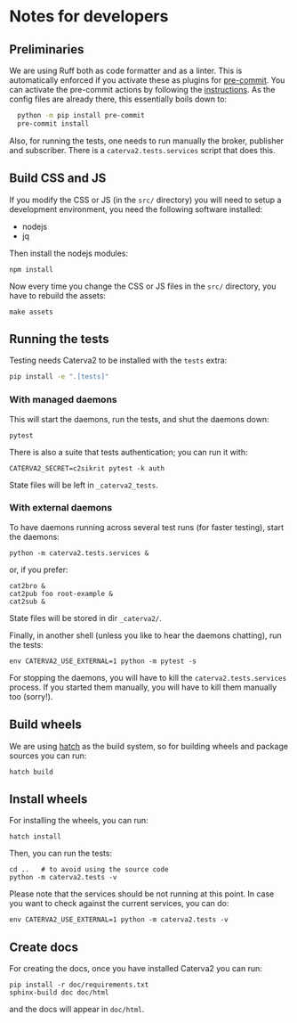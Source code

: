 # Notes for developers

## Preliminaries

We are using Ruff both as code formatter and as a linter.  This is automatically enforced
if you activate these as plugins for [pre-commit](https://pre-commit.com).  You can activate
the pre-commit actions by following the [instructions](https://pre-commit.com/#installation).
As the config files are already there, this essentially boils down to:

``` bash
  python -m pip install pre-commit
  pre-commit install
```

Also, for running the tests, one needs to run manually the broker, publisher and subscriber.
There is a `caterva2.tests.services` script that does this.

## Build CSS and JS

If you modify the CSS or JS (in the `src/` directory) you will need to setup a development
environment, you need the following software installed:

- nodejs
- jq

Then install the nodejs modules:

```shell
npm install
```

Now every time you change the CSS or JS files in the `src/` directory, you have to rebuild
the assets:

```shell
make assets
```

## Running the tests

Testing needs Caterva2 to be installed with the `tests` extra:

```sh
pip install -e ".[tests]"
```

### With managed daemons

This will start the daemons, run the tests, and shut the daemons down:

```shell
pytest
```

There is also a suite that tests authentication; you can run it with:

```shell
CATERVA2_SECRET=c2sikrit pytest -k auth
```

State files will be left in `_caterva2_tests`.

### With external daemons

To have daemons running across several test runs (for faster testing), start the daemons:

```shell
python -m caterva2.tests.services &
```

or, if you prefer:

```shell
cat2bro &
cat2pub foo root-example &
cat2sub &
```

State files will be stored in dir `_caterva2/`.

Finally, in another shell (unless you like to hear the daemons chatting), run the tests:

```shell
env CATERVA2_USE_EXTERNAL=1 python -m pytest -s
```

For stopping the daemons, you will have to kill the `caterva2.tests.services` process.
If you started them manually, you will have to kill them manually too (sorry!).

## Build wheels

We are using [hatch](https://hatch.pypa.io) as the build system, so for building wheels and
package sources you can run:

```shell
hatch build
```

## Install wheels

For installing the wheels, you can run:

```shell
hatch install
```

Then, you can run the tests:

```shell
cd ..   # to avoid using the source code
python -m caterva2.tests -v
```

Please note that the services should be not running at this point.  In case you want to check against
the current services, you can do:

```shell
env CATERVA2_USE_EXTERNAL=1 python -m caterva2.tests -v
```

## Create docs

For creating the docs, once you have installed Caterva2 you can run:

```shell
pip install -r doc/requirements.txt
sphinx-build doc doc/html
```

and the docs will appear in `doc/html`.
